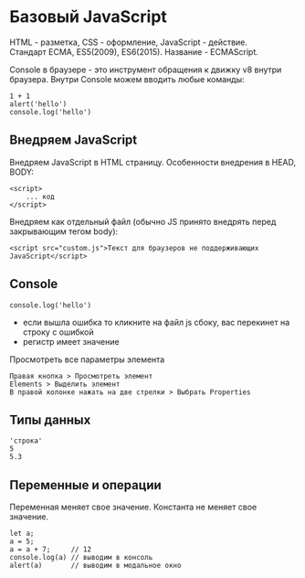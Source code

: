 # Базовый JavaScript

HTML - разметка, CSS - оформление, JavaScript - действие.<br />
Стандарт ECMA, ES5(2009), ES6(2015). Название - ECMAScript.

Console в браузере - это инструмент обращения к движку v8 внутри браузера. Внутри Console можем вводить любые команды:

    1 + 1
    alert('hello')
    console.log('hello')

## Внедряем JavaScript
Внедряем JavaScript в HTML страницу. Особенности внедрения в HEAD, BODY:

    <script>
        ... код
    </script>

Внедряем как отдельный файл (обычно JS принято внедрять перед закрывающим тегом body):

    <script src="custom.js">Текст для браузеров не поддерживающих JavaScript</script>

## Console
    console.log('hello')

* если вышла ошибка то кликните на файл js сбоку, вас перекинет на строку с ошибкой
* регистр имеет значение

Просмотреть все параметры элемента
    
    Правая кнопка > Просмотреть элемент
    Elements > Выделить элемент
    В правой колонке нажать на две стрелки > Выбрать Properties

## Типы данных
    'строка'
    5
    5.3

## Переменные и операции
Переменная меняет свое значение. Константа не меняет свое значение.

    let a;
    a = 5;
    a = a + 7;     // 12
    console.log(a) // выводим в консоль
    alert(a)       // выводим в модальное окно

